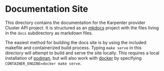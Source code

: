 # Documentation Site

This directory contains the documentation for the Karpenter
provider Cluster API project. It is structured as an [mkdocs](https://www.mkdocs.org)
project with the files living in the `docs` subdirectory as 
markdown files.

The easiest method for building the docs site is by using the
included makefile and containerized build process. Typing
`make serve` in this directory will attempt to build and serve the
site locally. This requires a local installation of [podman](https://podman.io),
but will also work with [docker](https://docker.com) by specifying
`CONTAINER_ENGINE=docker make serve`.

